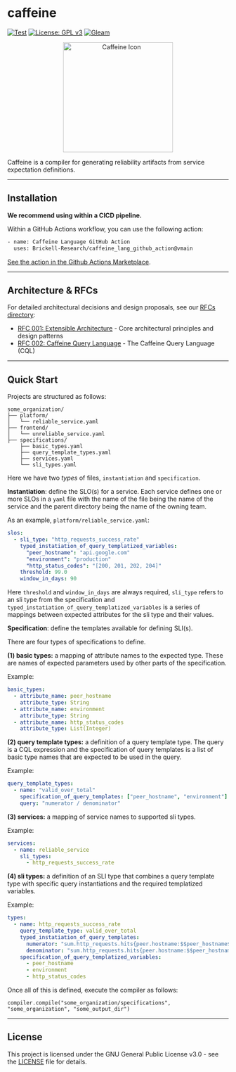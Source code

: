 # caffeine

[![Test](https://github.com/Brickell-Research/caffeine_lang/actions/workflows/test.yml/badge.svg)](https://github.com/Brickell-Research/caffeine_lang/actions/workflows/test.yml)
[![License: GPL v3](https://img.shields.io/badge/License-GPLv3-blue.svg?style=for-the-badge)](https://www.gnu.org/licenses/gpl-3.0)
[![Gleam](https://img.shields.io/badge/Gleam-FFAFF3?style=for-the-badge&logo=gleam&logoColor=black)](https://gleam.run/)

<div align="center">
<img src="images/caffeine_icon.png" alt="Caffeine Icon" width="250" height="250">
</div>

Caffeine is a compiler for generating reliability artifacts from service expectation definitions.

***

## Installation

**We recommend using within a CICD pipeline.**

Within a GitHub Actions workflow, you can use the following action:
```bash
- name: Caffeine Language GitHub Action
  uses: Brickell-Research/caffeine_lang_github_action@vmain
```

[See the action in the Github Actions Marketplace](https://github.com/marketplace/actions/caffeine-language-action).

***

## Architecture & RFCs

For detailed architectural decisions and design proposals, see our [RFCs directory](rfcs/):

- [RFC 001: Extensible Architecture](rfcs/001_Extensible_Architecture.md) - Core architectural principles and design patterns
- [RFC 002: Caffeine Query Language](rfcs/002_Caffeine_Query_Language.md) - The Caffeine Query Language (CQL)
***

## Quick Start

Projects are structured as follows:

```
some_organization/
├── platform/
│   └── reliable_service.yaml
├── frontend/
│   └── unreliable_service.yaml
├── specifications/
    ├── basic_types.yaml
    ├── query_template_types.yaml
    ├── services.yaml
    └── sli_types.yaml
```

Here we have two _types_ of files, `instantiation` and `specification`. 

**Instantiation**: define the SLO(s) for a service. Each service defines one or more SLOs in a `yaml` file with the name of the file being the name of the service and the parent directory being the name of the owning team. 

As an example, `platform/reliable_service.yaml`:
```yaml
slos:
  - sli_type: "http_requests_success_rate"
    typed_instatiation_of_query_templatized_variables:
      "peer_hostname": "api.google.com"
      "environment": "production"
      "http_status_codes": "[200, 201, 202, 204]"
    threshold: 99.0
    window_in_days: 90
```

Here `threshold` and `window_in_days` are always required, `sli_type` refers to an sli type from the specification and `typed_instatiation_of_query_templatized_variables` is a series of mappings between expected attributes for the sli type and their values.

**Specification**: define the templates available for defining SLI(s).

There are four types of specifications to define.

**(1) basic types:** a mapping of attribute names to the expected type. These are names of expected parameters used by other parts of the specification. 

Example:
```yaml
basic_types:
  - attribute_name: peer_hostname
    attribute_type: String
  - attribute_name: environment
    attribute_type: String
  - attribute_name: http_status_codes
    attribute_type: List(Integer)
```


**(2) query template types:** a definition of a query template type. The query is a CQL expression and the specification of query templates is a list of basic type names that are expected to be used in the query.

Example:
```yaml
query_template_types:
  - name: "valid_over_total"
    specification_of_query_templates: ["peer_hostname", "environment"]
    query: "numerator / denominator"
```


**(3) services:** a mapping of service names to supported sli types.

Example:
```yaml
services:
  - name: reliable_service
    sli_types:
      - http_requests_success_rate
```

**(4) sli types:** a definition of an SLI type that combines a query template type with specific query instantiations and the required templatized variables.

Example:
```yaml
types:
  - name: http_requests_success_rate
    query_template_type: valid_over_total
    typed_instatiation_of_query_templates:
      numerator: "sum.http_requests.hits{peer.hostname:$$peer_hostname$$ AND env:$$environment$$ AND http.status_code IN $$http_status_codes$$}.as_count()"
      denominator: "sum.http_requests.hits{peer.hostname:$$peer_hostname$$ AND env:$$environment$$}.as_count()"
    specification_of_query_templatized_variables:
      - peer_hostname
      - environment
      - http_status_codes
```

Once all of this is defined, execute the compiler as follows:
```gleam
compiler.compile("some_organization/specifications", "some_organization", "some_output_dir")
```

***

## License

This project is licensed under the GNU General Public License v3.0 - see the [LICENSE](LICENSE) file for details.

